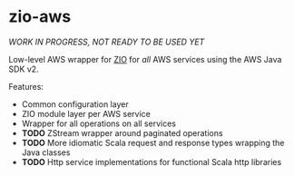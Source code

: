 # zio-aws

*WORK IN PROGRESS, NOT READY TO BE USED YET*

Low-level AWS wrapper for [ZIO](https://zio.dev) for _all_ AWS services using the AWS Java SDK v2.

Features:
- Common configuration layer
- ZIO module layer per AWS service
- Wrapper for all operations on all services
- **TODO** ZStream wrapper around paginated operations
- **TODO** More idiomatic Scala request and response types wrapping the Java classes
- **TODO** Http service implementations for functional Scala http libraries
